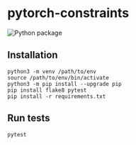# pytorch-constraints

![Python package](https://github.com/ucinlp/pytorch-constraints/workflows/Python%20package/badge.svg)

## Installation
```
python3 -m venv /path/to/env
source /path/to/env/bin/activate
python3 -m pip install --upgrade pip
pip install flake8 pytest
pip install -r requirements.txt
```

## Run tests

```
pytest
```
